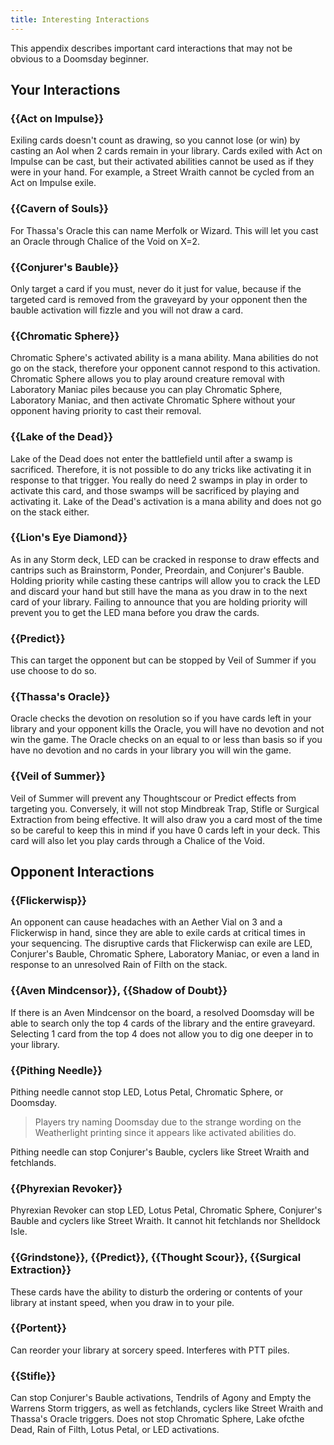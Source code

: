 ```yaml
---
title: Interesting Interactions
---
```


This appendix describes important card interactions that may not be obvious to a
Doomsday beginner.

## Your Interactions

### {{Act on Impulse}}

Exiling cards doesn't count as drawing, so you cannot lose (or win) by casting
an AoI when 2 cards remain in your library. Cards exiled with Act on Impulse can
be cast, but their activated abilities cannot be used as if they were in your
hand. For example, a Street Wraith cannot be cycled from an Act on Impulse
exile.

### {{Cavern of Souls}}

For Thassa's Oracle this can name Merfolk or Wizard. This will let you cast an
Oracle through Chalice of the Void on X=2.

### {{Conjurer's Bauble}}

Only target a card if you must, never do it just for value, because if the
targeted card is removed from the graveyard by your opponent then the bauble
activation will fizzle and you will not draw a card.

### {{Chromatic Sphere}}

Chromatic Sphere's activated ability is a mana ability. Mana abilities do not go
on the stack, therefore your opponent cannot respond to this activation.
Chromatic Sphere allows you to play around creature removal with Laboratory
Maniac piles because you can play Chromatic Sphere, Laboratory Maniac, and then
activate Chromatic Sphere without your opponent having priority to cast their
removal.

### {{Lake of the Dead}}

Lake of the Dead does not enter the battlefield until after a swamp is
sacrificed. Therefore, it is not possible to do any tricks like activating it in
response to that trigger. You really do need 2 swamps in play in order to
activate this card, and those swamps will be sacrificed by playing and activating
it. Lake of the Dead's activation is a mana ability and does not go on the
stack either.

### {{Lion's Eye Diamond}}

As in any Storm deck, LED can be cracked in response to draw effects and
cantrips such as Brainstorm, Ponder, Preordain, and Conjurer's Bauble. Holding
priority while casting these cantrips will allow you to crack the LED and
discard your hand but still have the mana as you draw in to the next card of
your library. Failing to announce that you are holding priority will prevent you
to get the LED mana before you draw the cards.

### {{Predict}}

This can target the opponent but can be stopped by Veil of Summer if you use choose
to do so.

### {{Thassa's Oracle}}

Oracle checks the devotion on resolution so if you have cards left in your library
and your opponent kills the Oracle, you will have no devotion and not win the game.
The Oracle checks on an equal to or less than basis so if you have no devotion and
no cards in your library you will win the game.

### {{Veil of Summer}}

Veil of Summer will prevent any Thoughtscour or Predict effects from targeting you.
Conversely, it will not stop Mindbreak Trap, Stifle or Surgical Extraction from being
effective. It will also draw you a card most of the time so be careful to keep this 
in mind if you have 0 cards left in your deck. This card will also let you play
cards through a Chalice of the Void.

## Opponent Interactions

### {{Flickerwisp}}

An opponent can cause headaches with an Aether Vial on 3 and a Flickerwisp in
hand, since they are able to exile cards at critical times in your sequencing.
The disruptive cards that Flickerwisp can exile are LED, Conjurer's Bauble,
Chromatic Sphere, Laboratory Maniac, or even a land in response to an unresolved
Rain of Filth on the stack.

### {{Aven Mindcensor}}, {{Shadow of Doubt}}

If there is an Aven Mindcensor on the board, a resolved Doomsday will be able to
search only the top 4 cards of the library and the entire graveyard. Selecting 1
card from the top 4 does not allow you to dig one deeper in to your library.

### {{Pithing Needle}}

Pithing needle cannot stop LED, Lotus Petal, Chromatic Sphere, or Doomsday.

> Players try naming Doomsday due to the strange wording on the Weatherlight
> printing since it appears like activated abilities do.

Pithing needle can stop Conjurer's Bauble, cyclers like Street Wraith and fetchlands.

### {{Phyrexian Revoker}}

Phyrexian Revoker can stop LED, Lotus Petal, Chromatic Sphere, Conjurer's
Bauble and cyclers like Street Wraith. It cannot hit fetchlands nor Shelldock Isle.

### {{Grindstone}}, {{Predict}}, {{Thought Scour}}, {{Surgical Extraction}}

These cards have the ability to disturb the ordering or contents of your library
at instant speed, when you draw in to your pile.

### {{Portent}}

Can reorder your library at sorcery speed. Interferes with PTT piles.

### {{Stifle}}

Can stop Conjurer's Bauble activations, Tendrils of Agony and Empty the Warrens
Storm triggers, as well as fetchlands, cyclers like Street Wraith and Thassa's
Oracle triggers. Does not stop Chromatic Sphere, Lake ofcthe Dead, Rain of Filth,
Lotus Petal, or LED activations.
